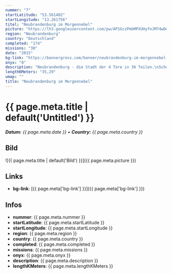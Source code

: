 ```yaml
---
nummer: "7"
startLatitude: "53.561402"
startLongitude: "13.261756"
titel: "Neubrandenburg im Morgennebel"
picture: "https://lh3.googleusercontent.com/pw/AP1GczPmbMPXUHyfnJM74wDoKNARFhcH8rcOCVLiwk10EYMnl6itxdJA1oIBNnGonL4H371Z-rKih91YQRpWP5wPazUuMhtvMwGHfezZNga2B-I9z_ss4vE3fS7RmUm73URrNaVfKuWtpL61vPrOwNRbdZQBbw"
region: "Neubrandenburg"
country: "Deutschland"
completed: "174"
missions: "30"
date: "2015"
bg-link: "https://bannergress.com/banner/neubrandenburg-im-morgennebel-f2f5"
onyx: "0"
description: "Neubrandenburg - die Stadt der 4 Tore in 36 Teilen.\nSchon Caspar David Friedrich erkannte 1816 die Schönheit der Stadt."
lengthKMeters: "35,29"
umap: ""
title: "Neubrandenburg im Morgennebel"
---
```

# {{ page.meta.title | default('Untitled') }}

_**Datum:** {{ page.meta.date }} • **Country:** {{ page.meta.country }}_

## Bild
![{{ page.meta.title | default('Bild') }}]({{ page.meta.picture }})

## Links
- **bg-link**: [{{ page.meta['bg-link'] }}]({{ page.meta['bg-link'] }})

## Infos
- **nummer**: {{ page.meta.nummer }}
- **startLatitude**: {{ page.meta.startLatitude }}
- **startLongitude**: {{ page.meta.startLongitude }}
- **region**: {{ page.meta.region }}
- **country**: {{ page.meta.country }}
- **completed**: {{ page.meta.completed }}
- **missions**: {{ page.meta.missions }}
- **onyx**: {{ page.meta.onyx }}
- **description**: {{ page.meta.description }}
- **lengthKMeters**: {{ page.meta.lengthKMeters }}
